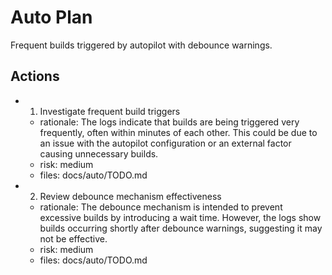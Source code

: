 # Auto Plan

Frequent builds triggered by autopilot with debounce warnings.

## Actions
- 1. Investigate frequent build triggers
  - rationale: The logs indicate that builds are being triggered very frequently, often within minutes of each other. This could be due to an issue with the autopilot configuration or an external factor causing unnecessary builds.
  - risk: medium
  - files: docs/auto/TODO.md
- 2. Review debounce mechanism effectiveness
  - rationale: The debounce mechanism is intended to prevent excessive builds by introducing a wait time. However, the logs show builds occurring shortly after debounce warnings, suggesting it may not be effective.
  - risk: medium
  - files: docs/auto/TODO.md